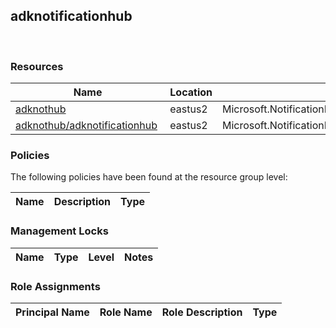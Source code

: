 
## adknotificationhub 
 
### Resources


| Name | Location | Type |
| --- | --- | --- |
| [adknothub](adknothub--712449967.md)  | eastus2  | Microsoft.NotificationHubs/namespaces  |
| [adknothub/adknotificationhub](adknothub/adknotificationhub-328530800.md)  | eastus2  | Microsoft.NotificationHubs/namespaces/notificationHubs  |

### Policies
The following policies have been found at the resource group level: 

| Name | Description | Type |
| --- | --- | --- |

### Management Locks


| Name | Type | Level | Notes |
| --- | --- | --- | --- |

### Role Assignments


| Principal Name | Role Name | Role Description | Type |
| --- | --- | --- | --- |
